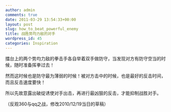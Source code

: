 ```yaml
---
author: admin
comments: true
date: 2011-03-29 13:54:33+00:00
layout: post
slug: how_to_beat_powerful_enemy
title: 战胜势均力敌的对手
wordpress_id: 45
categories: Inspiration
---
```


擂台上的两个势均力敌的拳击手各自举着双手做防守，当发现对方有防守空当的时候，随时准备挥拳过去！

然而这时候也是防守最为薄弱的时候！被对方击中的时候，也是最好的反击时间，而且反击速度要快！

所以先故意露出破绽诱使对手出击，再进行最凶狠的反击，才能抑制战胜对手。

（反观360与qq之战，修改2010/12/19当日的草稿）

